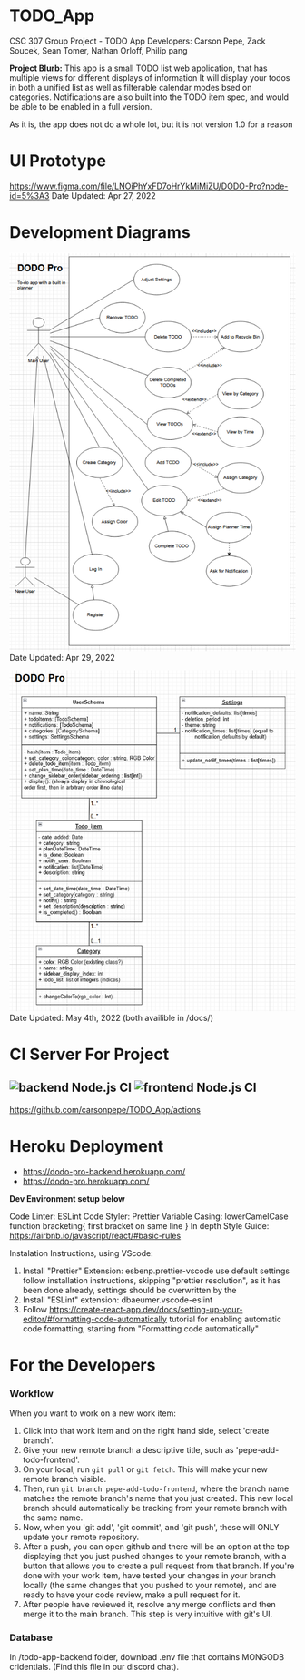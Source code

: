 # TODO_App
CSC 307 Group Project - TODO App
Developers: Carson Pepe, Zack Soucek, Sean Tomer, Nathan Orloff, Philip pang

**Project Blurb:**
This app is a small TODO list web application, that has multiple views for different displays of information
It will display your todos in both a unified list as well as filterable calendar modes bsed on categories. 
Notifications are also built into the TODO item spec, and would be able to be enabled in a full version.

As it is, the app does not do a whole lot, but it is not version 1.0 for a reason

# UI Prototype
https://www.figma.com/file/LNOiPhYxFD7oHrYkMiMiZU/DODO-Pro?node-id=5%3A3
Date Updated: Apr 27, 2022

# Development Diagrams
![DODO Pro UML](/docs/DODO_Pro-UML.png)
Date Updated: Apr 29, 2022

![DODO Pro ClassDiagram](/docs/DODO_Pro-ClassDiagram.png)
Date Updated: May 4th, 2022
(both availible in /docs/)

# CI Server For Project
![backend Node.js CI](https://github.com/carsonpepe/TODO_App/actions/workflows/backend%20Node.yml/badge.svg)
![frontend Node.js CI](https://github.com/carsonpepe/TODO_App/actions/workflows/frontend%20Node.yml/badge.svg)
---
https://github.com/carsonpepe/TODO_App/actions
# Heroku Deployment
- https://dodo-pro-backend.herokuapp.com/
- https://dodo-pro.herokuapp.com/

**Dev Environment setup below**

Code Linter: ESLint
Code Styler: Prettier
Variable Casing: lowerCamelCase
function bracketing{
   first bracket on same line
}
In depth Style Guide: https://airbnb.io/javascript/react/#basic-rules

Instalation Instructions, using VScode:
1. Install "Prettier" Extension: esbenp.prettier-vscode use default settings
   follow installation instructions, skipping "prettier resolution", as it has been done already,
   settings should be overwritten by the
2. Install "ESLint" extension: dbaeumer.vscode-eslint
3. Follow https://create-react-app.dev/docs/setting-up-your-editor/#formatting-code-automatically
 tutorial for enabling automatic code formatting, starting from "Formatting code automatically"
 
 # For the Developers
 ### Workflow
 When you want to work on a new work item:
 1. Click into that work item and on the right hand side, select 'create branch'.
 2. Give your new remote branch a descriptive title, such as 'pepe-add-todo-frontend'.
 3. On your local, run `git pull` or `git fetch`. This will make your new remote branch visible. 
 4. Then, run `git branch pepe-add-todo-frontend`, where the branch name matches the remote branch's name that you just created. This new local branch should automatically be tracking from your remote branch with the same name. 
 6. Now, when you 'git add', 'git commit', and 'git push', these will ONLY update your remote repository.
 7. After a push, you can open github and there will be an option at the top displaying that you just pushed changes to your remote branch, with a button that allows you to create a pull request from that branch. If you're done with your work item, have tested your changes in your branch locally (the same changes that you pushed to your remote), and are ready to have your code review, make a pull request for it.
 8. After people have reviewed it, resolve any merge conflicts and then merge it to the main branch. This step is very intuitive with git's UI.

### Database
In /todo-app-backend folder, download .env file that contains MONGODB cridentials. (Find this file in our discord chat).   

